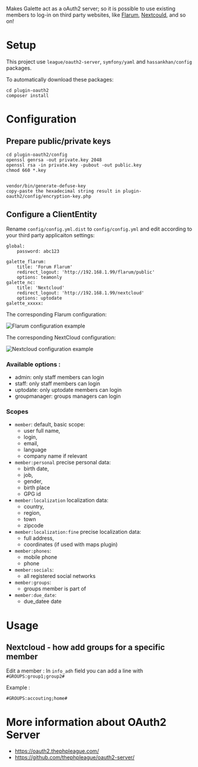 Makes Galette act as a oAuth2 server; so it is possible to use existing members to log-in on third party websites, like [Flarum](https://flarum.org/), [Nextcould](https://nextcloud.com/), and so on!

# Setup

This project use `league/oauth2-server`, `symfony/yaml` and `hassankhan/config` packages.

To automatically download these packages:
```
cd plugin-oauth2
composer install
```

# Configuration

## Prepare public/private keys

```
cd plugin-oauth2/config
openssl genrsa -out private.key 2048
openssl rsa -in private.key -pubout -out public.key
chmod 660 *.key


vendor/bin/generate-defuse-key
copy-paste the hexadecimal string result in plugin-oauth2/config/encryption-key.php
```

## Configure a ClientEntity

Rename `config/config.yml.dist` to `config/config.yml` and edit according to your third party applicaiton settings:

```
global:
    password: abc123

galette_flarum:
    title: 'Forum Flarum'
    redirect_logout: 'http://192.168.1.99/flarum/public'
    options: teamonly
galette_nc:
    title: 'Nextcloud'
    redirect_logout: 'http://192.168.1.99/nextcloud'
    options: uptodate
galette_xxxxx:

```

The corresponding Flarum configuration:

![Flarum configuration example](examples/flarum.png)

The corresponding NextCloud configuration:

![Nextcloud configuration example](examples/nextcloud.png)


### Available options :

* admin: only staff members can login
* staff: only staff members can login
* uptodate: only uptodate members can login
* groupmanager: groups managers can login

### Scopes

* `member`: default, basic scope:
  * user full name,
  * login,
  * email,
  * language
  * company name if relevant
* `member:personal` precise personal data:
  * birth date,
  * job,
  * gender,
  * birth place
  * GPG id
* `member:localization` localization data:
  * country,
  * region,
  * town
  * zipcode
* `member:localization:fine` precise localization data:
  * full address,
  * coordinates (if used with maps plugin)
* `member:phones`:
  * mobile phone
  * phone
* `member:socials`:
  * all registered social networks
* `member:groups`:
  * groups member is part of
* `member:due_date`:
  * due_datee date

# Usage

## Nextcloud - how add groups for a specific member
Edit a member : In `info_adh` field you can add a line with `#GROUPS:group1;group2#`

Example :
```
#GROUPS:accouting;home#
```

# More information about OAuth2 Server
* https://oauth2.thephpleague.com/
* https://github.com/thephpleague/oauth2-server/
